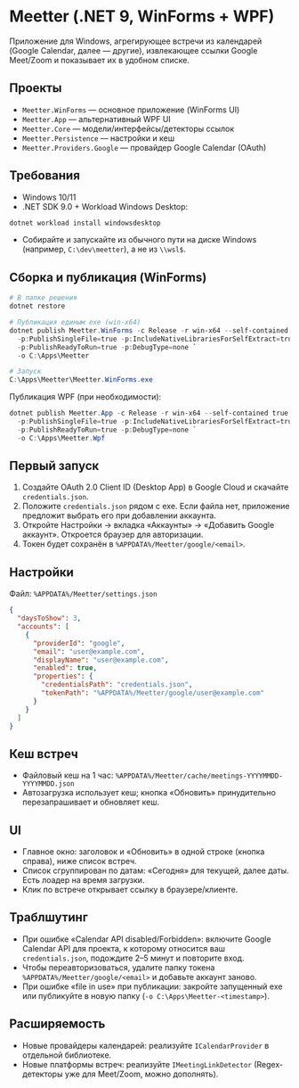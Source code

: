 # Meetter (.NET 9, WinForms + WPF)

Приложение для Windows, агрегирующее встречи из календарей (Google Calendar, далее — другие), извлекающее ссылки Google Meet/Zoom и показывает их в удобном списке.

## Проекты
- `Meetter.WinForms` — основное приложение (WinForms UI)
- `Meetter.App` — альтернативный WPF UI
- `Meetter.Core` — модели/интерфейсы/детекторы ссылок
- `Meetter.Persistence` — настройки и кеш
- `Meetter.Providers.Google` — провайдер Google Calendar (OAuth)

## Требования
- Windows 10/11
- .NET SDK 9.0 + Workload Windows Desktop:
```powershell
dotnet workload install windowsdesktop
```
- Собирайте и запускайте из обычного пути на диске Windows (например, `C:\dev\meetter`), а не из `\\wsl$`.

## Сборка и публикация (WinForms)
```powershell
# В папке решения
dotnet restore

# Публикация единым exe (win-x64)
dotnet publish Meetter.WinForms -c Release -r win-x64 --self-contained true `
  -p:PublishSingleFile=true -p:IncludeNativeLibrariesForSelfExtract=true `
  -p:PublishReadyToRun=true -p:DebugType=none `
  -o C:\Apps\Meetter

# Запуск
C:\Apps\Meetter\Meetter.WinForms.exe
```

Публикация WPF (при необходимости):
```powershell
dotnet publish Meetter.App -c Release -r win-x64 --self-contained true `
  -p:PublishSingleFile=true -p:IncludeNativeLibrariesForSelfExtract=true `
  -p:PublishReadyToRun=true -p:DebugType=none `
  -o C:\Apps\Meetter.Wpf
```

## Первый запуск
1. Создайте OAuth 2.0 Client ID (Desktop App) в Google Cloud и скачайте `credentials.json`.
2. Положите `credentials.json` рядом с exe. Если файла нет, приложение предложит выбрать его при добавлении аккаунта.
3. Откройте Настройки → вкладка «Аккаунты» → «Добавить Google аккаунт». Откроется браузер для авторизации.
4. Токен будет сохранён в `%APPDATA%/Meetter/google/<email>`.

## Настройки
Файл: `%APPDATA%/Meetter/settings.json`
```json
{
  "daysToShow": 3,
  "accounts": [
    {
      "providerId": "google",
      "email": "user@example.com",
      "displayName": "user@example.com",
      "enabled": true,
      "properties": {
        "credentialsPath": "credentials.json",
        "tokenPath": "%APPDATA%/Meetter/google/user@example.com"
      }
    }
  ]
}
```

## Кеш встреч
- Файловый кеш на 1 час: `%APPDATA%/Meetter/cache/meetings-YYYYMMDD-YYYYMMDD.json`
- Автозагрузка использует кеш; кнопка «Обновить» принудительно перезапрашивает и обновляет кеш.

## UI
- Главное окно: заголовок и «Обновить» в одной строке (кнопка справа), ниже список встреч.
- Список сгруппирован по датам: «Сегодня» для текущей, далее даты. Есть лоадер на время загрузки.
- Клик по встрече открывает ссылку в браузере/клиенте.

## Траблшутинг
- При ошибке «Calendar API disabled/Forbidden»: включите Google Calendar API для проекта, к которому относится ваш `credentials.json`, подождите 2–5 минут и повторите вход.
- Чтобы переавторизоваться, удалите папку токена `%APPDATA%/Meetter/google/<email>` и добавьте аккаунт заново.
- При ошибке «file in use» при публикации: закройте запущенный exe или публикуйте в новую папку (`-o C:\Apps\Meetter-<timestamp>`).

## Расширяемость
- Новые провайдеры календарей: реализуйте `ICalendarProvider` в отдельной библиотеке.
- Новые платформы встреч: реализуйте `IMeetingLinkDetector` (Regex-детекторы уже для Meet/Zoom, можно дополнять).
